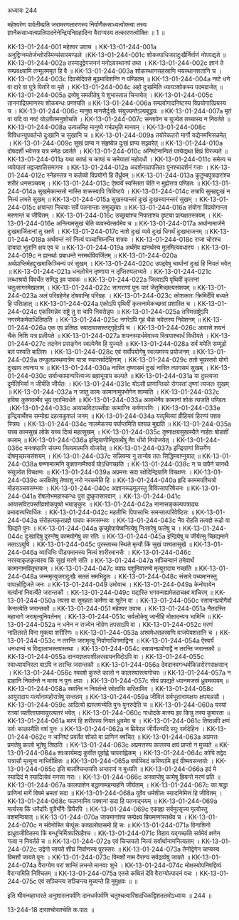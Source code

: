 अध्यायः 244
	
महेश्वरेण पार्वतीम्प्रति जरामरणतारणस्य निर्वाणैकसाध्यत्वोक्त्या तस्य ज्ञानैकसाध्यत्वप्रतिपादनेनेन्द्रियनिग्रहादिना वैराग्यस्य तत्कारणत्वोक्तिः ॥ 1 ॥

KK-13-01-244-001	महेश्वर उवाच ।
KK-13-01-244-001a	अनुद्विग्नमतेर्जन्तोरस्मिन्संसारमण्डले ।KK-13-01-244-001c	शोकव्याधिजरादुःखैर्निर्वाणं नोपपद्यते ॥
KK-13-01-244-002a	तस्मादुद्वेगजननं मनोऽवस्थानपं तथा ।
KK-13-01-244-002c	ज्ञानं ते सम्प्रवक्ष्यामि तन्मूलममृतं हि वै ॥
KK-13-01-244-003a	शोकस्थानसहस्राणि भयस्थानशतानि च ।
KK-13-01-244-003c	दिवसेदिवसे मूढमाविशन्ति न पण्डितम् ॥
KK-13-01-244-004a	नष्टे धने वा दारे वा पुत्रे पितरि वा मृते ।
KK-13-01-244-004c	अहो दुःखमिति ध्यायञ्शोकस्य पदमाव्रजेत् ॥
KK-13-01-244-005a	द्रव्येषु समतीतेषु ये शुभास्तान्न चिन्तयेत् ।
KK-13-01-244-005c	ताननाद्रियमाणस्य शोकबन्धः प्रणश्यति ॥
KK-13-01-244-006a	सम्प्रयोगादनिष्टस्य विप्रयोगात्प्रियस्य च ।
KK-13-01-244-006c	मानुषा मानसैर्दुःखैः संयुज्यन्तेऽल्पबुद्धयः ॥
KK-13-01-244-007a	मृतं वा यदि वा नष्टं योऽतीतमनुशोचति ।
KK-13-01-244-007c	सन्तापेन च युज्येत तच्चास्य न निवर्तते ॥
KK-13-01-244-008a	उत्पन्नमिह मानुष्ये गर्भप्रभृति मानवम् ।
KK-13-01-244-008c	विविधान्युपवर्तन्ते दुःखानि च सुखानि च ॥
KK-13-01-244-009a	तयोरेकतरो मार्गो यद्येनमभिसन्नमेत् ।
KK-13-01-244-009c	सुखं प्राप्य न संहृष्येन्न दुःखं प्राप्य सञ्ज्वरेत् ॥
KK-13-01-244-010a	दोषदर्शी भवेत्तत्र यत्र स्नेहः प्रवर्तते ।
KK-13-01-244-010c	अनिष्टेनान्वितं पश्येद्यथा क्षिप्रं विरज्यते ॥
KK-13-01-244-011a	यथा काष्ठं च काष्ठं च समेयातां महोदधौ ।
KK-13-01-244-011c	समेत्य च व्यपेयातां तद्वज्ज्ञातिसमागमः ॥
KK-13-01-244-012a	अदर्शनादापतिताः पुनश्चादर्शनं गताः ।
KK-13-01-244-012c	स्नेहस्तत्र न कर्तव्यो विप्रयोगो हि तैर्ध्रुवम् ॥
KK-13-01-244-013a	कुटुम्बपुत्रदारांश्च शरीरं धनसञ्चयम् ।
KK-13-01-244-013c	ऐश्वर्यं स्वस्तिता चेति न मुह्येत्तत्र पण्डितः ॥
KK-13-01-244-014a	सुखमेकान्ततो नास्ति शक्रस्यापि त्रिविष्टपे ।
KK-13-01-244-014c	तत्रापि सुमहद्दुःखं न नित्यं लभते सुखम् ॥
KK-13-01-244-015a	सुखस्यान्तरं दुःखं दुःखस्यानन्तरं सुखम् ।
KK-13-01-244-015c	क्षयान्ता निचयाः सर्वे पतनान्ताः समुच्छ्रयाः ॥
KK-13-01-244-016a	संयोगा विप्रयोगान्ता मरणान्तं च जीवितम् ।
KK-13-01-244-016c	उच्छ्रयांश्च निपातांश्च दृष्ट्या प्रत्यक्षतस्त्रयम् ।
KK-13-01-244-016e	अनित्यमसुखं चेति व्यवस्येत्सर्वमेव च ॥
KK-13-01-244-017a	अर्थानामार्जने दुःखमार्जितानां तु रक्षणे ।
KK-13-01-244-017c	नाशे दुःखं व्यये दुःखं धिगर्थं दुःखभाजनम् ॥
KK-13-01-244-018a	अर्थवन्तं नरं नित्यं पञ्चाभिघ्नन्ति शत्रवः ।
KK-13-01-244-018c	राजा चोरश्च दायादा भूतानि क्षय एव च ॥
KK-13-01-244-019a	अर्थमेव ह्यनर्थस्य मूलमित्यवधारय ।
KK-13-01-244-019c	न ह्यनर्थाः प्रबाधन्ते नरमर्थविवर्जितम् ॥
KK-13-01-244-020a	अर्थप्राप्तिर्महद्दुःखमाकिञ्चिन्यं परं सुखम् ।
KK-13-01-244-020c	उपद्रवेषु चार्थानां दुःखं हि नियतं भवेत् ॥
KK-13-01-244-021a	धनलोभेन तृष्णाया न तृप्तिरुपलभ्यते ।
KK-13-01-244-021c	लब्धाश्रयो विवर्धेत समिद्ध इव पावकः ॥
KK-13-01-244-022a	जित्वाऽपि पृथिवीं कृत्स्नां चतुःसागरमेखलाम् ।
KK-13-01-244-022c	सागराणां पुनः पारं जेतुमिच्छत्यसंशयम् ॥
KK-13-01-244-023a	अलं परिग्रहेणेह दोषवान्हि परिग्रहः ।
KK-13-01-244-023c	कोशकारः क्रिमिर्देवि बध्यते हि परिग्रहात् ॥
KK-13-01-244-024a	एकोऽपि पृथिवीं कृत्स्नामेकच्छत्रां प्रशास्ति च ।
KK-13-01-244-024c	एकस्मिन्नेव राष्ट्रे तु स चापि निवसेन्नृपः ॥
KK-13-01-244-025a	तस्मिन्राष्ट्रेऽपि नगरमेकमेवाधितिष्ठति ।
KK-13-01-244-025c	नगरेऽपि गृहं चैकं भवेत्तस्य निवेशनम् ॥
KK-13-01-244-026a	एक एव प्रतिष्ठः स्यादावासस्तद्गृहेऽपि च ।
KK-13-01-244-026c	आवासे शयनं चैकं निशि यत्र प्रलीयते ॥
KK-13-01-244-027a	शयनस्यार्धमेवास्य स्त्रियाश्चार्धं विधीयते ।
KK-13-01-244-027c	तदनेन प्रसङ्गेन स्वल्पेनैव हि युज्यते ॥
KK-13-01-244-028a	सर्वं ममेति सम्मूढो बलं पश्यति बालिशः ।
KK-13-01-244-028c	एवं सर्वोपयोगेषु स्वल्पमस्य प्रयोजनम् ॥
KK-13-01-244-029a	तण्डुलप्रस्थमात्रेण यात्रा स्यात्सर्वदेहिनाम् ।
KK-13-01-244-029c	ततो भूयस्तरो योगो दुःखाय तपनाय च ॥
KK-13-01-244-030a	नास्ति तृष्णासमं दुःखं नास्ति त्यागसमं सुखम् ।
KK-13-01-244-030c	सर्वान्कामान्परित्यज्य ब्रह्मभूयाय कल्पते ॥
KK-13-01-244-031a	या दुस्त्यजा दुर्मतिभिर्या न जीर्यति जीर्यतः ।
KK-13-01-244-031c	योऽसौ प्राणान्तिको रोगस्तां तृष्णां त्यजतः सुखम् ॥
KK-13-01-244-032a	न जातु कामः कामानामुपभोगेन शाम्यति ।
KK-13-01-244-032c	हविषा कुष्णवर्त्मेव भूय एवाभिवर्धते ॥
KK-13-01-244-033a	अलाभेनैव कामानां शोकं त्यजति पण्डितः ।KK-13-01-244-033c	आयासविटपस्तीव्रः कामाग्निः कर्षणारणिः ।
KK-13-01-244-033e	इन्द्रियार्थैश्च सम्मोह्य दहत्यकुशलं जनम् ॥
KK-13-01-244-034a	यत्पृथिव्यां व्रीहियवं हिरण्यं पशवः स्त्रियः ।
KK-13-01-244-034c	नालमेकस्य पर्याप्तमिति पश्यन्न मुह्यति ॥
KK-13-01-244-035a	यच्च कामसुखं लोके यच्च दिव्यं महत्सुखम् ।
KK-13-01-244-035c	तृष्णाक्षयसुखस्यैते नार्हतः षोडशीं कलाम् ॥
KK-13-01-244-036a	इन्द्रियाणीन्द्रियार्थेषु नैव धीरो नियोजयेत् ।
KK-13-01-244-036c	मनःषष्ठानि संयम्य नित्यमात्मनि योजयेत् ॥
KK-13-01-244-037a	इन्द्रियाणां विसर्गेण दोषमृच्छत्यसंशयम् ।
KK-13-01-244-037c	सन्नियम्य नु तान्येव ततः सिद्धिमवाप्नुयात् ॥
KK-13-01-244-038a	षण्णामात्मनि युक्तानामैश्वर्यं योऽधिगच्छति ।
KK-13-01-244-038c	न च पापैर्न चानर्थैः संयुज्येत विचक्षणः ॥
KK-13-01-244-039a	अप्रमत्तः सदा रक्षेदिन्द्रियाणि विचक्षणः ।
KK-13-01-244-039c	अरक्षितेषु तेष्वाशु नरो नरकमेति हि ॥
KK-13-01-244-040a	हृदि काममयश्चित्रो मोहसञ्चयसम्भवः ।
KK-13-01-244-040c	अज्ञानरूढमूलस्तु विवित्सापरिषेचनः ॥
KK-13-01-244-041a	रोषलोभमहास्कन्धः पुरा दुष्कृतसारवान् ।
KK-13-01-244-041c	आयासविटपस्तीव्रशोकपुष्पो भयाङ्कुरः ॥
KK-13-01-244-042a	नानासङ्कल्पपत्राढ्यः प्रमादात्परिवर्धितः ।
KK-13-01-244-042c	महतीभिः पिपासाभिः समन्तात्परिवेष्टितः ॥
KK-13-01-244-043a	संरोहत्यकृतप्रज्ञे पादपः कामसम्भवः ।
KK-13-01-244-043c	नैव रोहति तत्वज्ञे रूढो वा छिद्यते पुनः ॥
KK-13-01-244-044a	कृच्छ्रोपायेष्वनित्येषु निःसारेषु फलेषु च ।
KK-13-01-244-044c	दुःखादिषु दुरन्तेषु कामयोगेषु का रतिः ॥
KK-13-01-244-045a	इन्द्रियेषु च जीर्यत्सु च्छिद्यमाने तताऽऽयुषि ।
KK-13-01-244-045c	पुरस्ताच्च स्थिते मृत्यौ किं सुखं पश्यतासुखे ॥
KK-13-01-244-046a	व्याधिभिः पीड्यमानस्य नित्यं शारीरमानसैः ।
KK-13-01-244-046c	नरस्याकृतकृत्यस्य किं सुखं मरणे सति ॥
KK-13-01-244-047a	सञ्चिन्वानं तमेवार्थं कामानामवितृप्तकम् ।
KK-13-01-244-047c	व्याघ्रः पशुमिवारण्ये मृत्युरादाय गच्छति ॥
KK-13-01-244-048a	जन्ममृत्युजरादुःखैः सततं समभिद्रुतः ।
KK-13-01-244-048c	संसारे पच्यमानस्तु पापान्नोद्विजते जनः ॥
KK-13-01-244-049	उमोवाच ।
KK-13-01-244-049a	केनोपायेन मर्त्यानां निवर्त्येते जरान्तकौ ।
KK-13-01-244-049c	यद्यस्ति भगवन्मह्यमेतदाचक्ष्व माचिरम् ॥
KK-13-01-244-050a	तपसा वा सुमहता कर्मणा वा श्रुतेन वा ।
KK-13-01-244-050c	रसायनप्रयोगैर्वा केनात्येति जरान्तकौ ॥
KK-13-01-244-051	महेश्वर उवाच ।
KK-13-01-244-051a	नैतदस्ति महाभागे जरामृत्युनिवर्तनम् ।
KK-13-01-244-051c	सर्वलोकेषु जानीहि मोक्षादन्यत्र भामिनि ॥
KK-13-01-244-052a	न धनेन न राज्येन नोग्रेण तपसाऽपि वा ।
KK-13-01-244-052c	मरणं नातितरते विना मुक्त्या शरीरिणः ॥
KK-13-01-244-053a	अश्वमेधसहस्राणि वाजपेयशतानि च ।
KK-13-01-244-053c	न तरन्ति जरामृत्यू निर्वाणाधिगमाद्विना ॥
KK-13-01-244-054a	ऐस्वर्यं धनधान्यं च विद्यालाभस्तपस्तथा ।
KK-13-01-244-054c	रसायनप्रयोगाद्वै न तरन्ति जरान्तकौ ॥
KK-13-01-244-055a	दानयज्ञतपःशीलरसायनविदोऽपि वा ।
KK-13-01-244-055c	स्वाध्यायनिरता वाऽपि न तरन्ति जरान्तकौ ॥
KK-13-01-244-056a	देवदानवगन्धर्वकिन्नरोरगराक्षसान् ।
KK-13-01-244-056c	स्ववशे कुरुते कालो न कालस्यास्त्यगोचरः ॥
KK-13-01-244-057a	न ह्यहानि निवर्तन्ते न मासा न पुनः क्षपाः ।
KK-13-01-244-057c	स्रेयं प्रपद्यते ध्यानमजस्रं ध्रुवमव्ययम् ॥
KK-13-01-244-058a	स्रवन्ति न निवर्तन्ते स्रोतांसि सरितामिव ।
KK-13-01-244-058c	आयुरादाय मर्त्यानामहोरात्रेषु सन्ततम् ॥
KK-13-01-244-059a	जीवितं सर्वभूतानामक्षयः क्षपयन्नसौ ।
KK-13-01-244-059c	आदित्यो ह्यस्तमभ्येति पुनः पुनरुदेति च ॥
KK-13-01-244-060a	यस्यां रात्र्यां व्यतीतायामायुरल्पतरं भवेत् ।
KK-13-01-244-060c	गाधोदके मत्स्य इव किन्नु तस्य कुमारता ॥
KK-13-01-244-061a	मरणं हि शरीरस्य नियतं ध्रुवमेव च ।
KK-13-01-244-061c	तिष्ठन्नपि क्षणं सर्वः कालस्यैति वशं पुनः ॥
KK-13-01-244-062a	न म्रियेरन्न जीर्येरन्यदि स्युः सर्वदेहिनः ।
KK-13-01-244-062c	न चानिष्टं प्रवर्तेत शोको वा प्राणिनं क्वचित् ॥
KK-13-01-244-063a	अप्रमत्तः प्रमत्तेषु कालो भूतेषु तिष्ठति ।
KK-13-01-244-063c	अप्रमत्तस्य कालस्य क्षयं प्राप्तो न मुच्यते ॥
KK-13-01-244-064a	श्वःकार्यमद्य कुर्वीत पूर्वाह्णे चापराह्णिकम् ।
KK-13-01-244-064c	कोपि तद्वेद यत्रासौ मृत्युना नाभिवीक्षितः ॥
KK-13-01-244-065a	वर्षास्विदं करिष्यामि इदं ग्रीष्मवसन्तयोः ।
KK-13-01-244-065c	इति बालश्चिन्तयति अन्तरायं न बुध्यति ॥
KK-13-01-244-066a	इदं मे स्यादिदं मे स्यादित्येवं मनसा नराः ।
KK-13-01-244-066c	अनवाप्तेषु कामेषु ह्रियन्ते मरणं प्रति ॥
KK-13-01-244-067a	कालपाशेन बद्धानामहन्यहनि जीर्यताम् ।
KK-13-01-244-067c	का श्रद्धा प्राणिनां मार्गे विषमे भ्रमतां सदा ॥
KK-13-01-244-068a	युवैव धर्मशीलः स्यादनिमित्तं हि जीवितम् ।
KK-13-01-244-068c	फलानामिव पक्वानां सदा हि पतनाद्भयम् ॥
KK-13-01-244-069a	मर्त्यस्य किं धनैर्दारैः पुत्रैर्भोगैः प्रियैरपि ।
KK-13-01-244-069c	एकाह्ना सर्वमुत्सृज्य मृत्योस्तु वशमन्वियात् ॥
KK-13-01-244-070a	जायमानांश्च सम्प्रेक्ष्य म्रियमाणांस्तथैव च ।
KK-13-01-244-070c	न संवेगोस्ति चेत्पुंसः काष्ठलोष्ठसमो हि सः ॥
KK-13-01-244-071a	विनाशिनो ह्यध्रुवजीवितस्य किं बन्धुभिर्मित्रपरिग्रहैश्च ।
KK-13-01-244-071c	विहाय यद्गच्छति सर्वमेवं क्षणेन गत्वा न निवर्तते च ॥
KK-13-01-244-072a	एवं चिन्तयतो नित्यं सर्वार्थानामनित्यताम् ।
KK-13-01-244-072c	उद्वेगो जायते शीघ्रं निर्वाणस्य पुरस्सरः ॥
KK-13-01-244-073a	तेनोद्वेगेन चाप्यस्य विमर्शो जायते पुनः ।
KK-13-01-244-073c	विमर्शो नाम वैराग्यं सर्वद्रव्येषु जायते ॥
KK-13-01-244-074a	वैराग्येण परां शान्तिं लभन्ते मानवाः शुभे ।
KK-13-01-244-074c	मोक्षस्योपनिषद्दिव्यं वैराग्यमिति निश्चितम् ॥
KK-13-01-244-075a	एतत्ते कथितं देवि वैराग्योत्पादनं वचः ।
KK-13-01-244-075c	एवं सञ्चिन्त्य सञ्चिन्त्य मुच्यन्ते हि मुमुक्षवः ॥ ॥
	
इति श्रीमन्महाभारते अनुशासनपर्वणि दानधर्मपर्वणि चतुश्चत्वारिंशदधिकद्विशततमोऽध्यायः ॥ 244 ॥
	
13-244-18 दाराश्चोराश्चेति क.पाठः ॥
	

